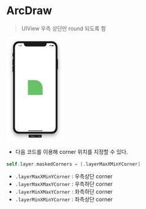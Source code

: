 # ArcDraw

> UIView 우측 상단만 round 되도록 함

<img src="./img/arc.png" width=30%>

- 다음 코드를 이용해 corner 위치를 지정할 수 있다.

```swift
self.layer.maskedCorners = [.layerMaxXMinYCorner]
```

- `.layerMaxXMinYCorner` : 우측상단 corner
- `.layerMaxXMaxYCorner` : 우측하단 corner
- `.layerMinXMaxYCorner` : 좌측하단 corner
- `.layerMinXMinYCorner` : 좌측상단 corner
